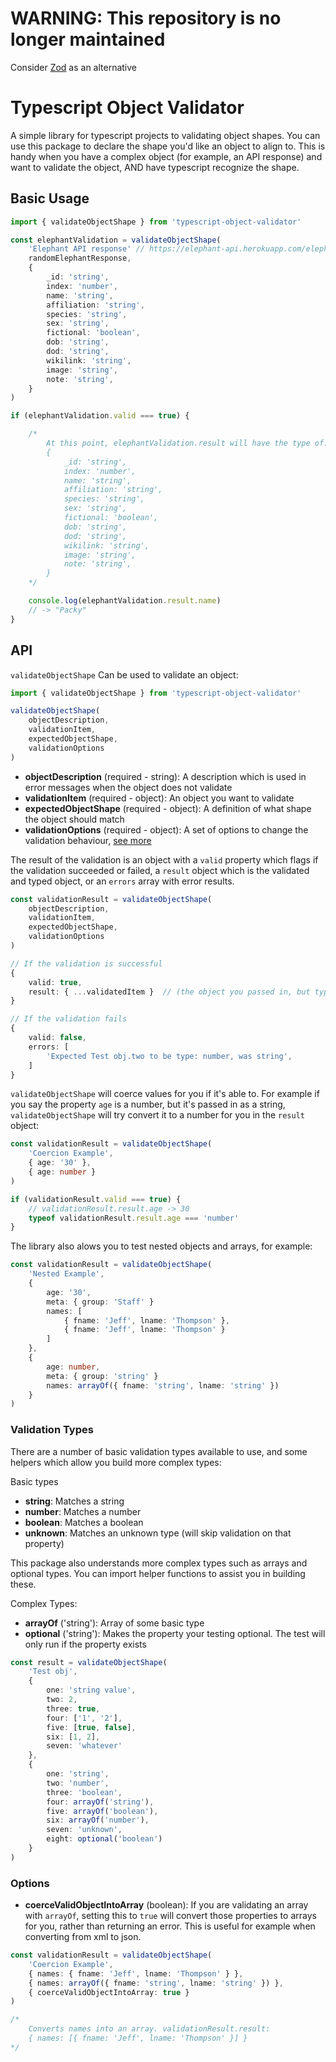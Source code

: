 # WARNING: This repository is no longer maintained

Consider [Zod](https://github.com/colinhacks/zod) as an alternative

# Typescript Object Validator

A simple library for typescript projects to validating object shapes. You can use this package to declare the shape you'd like an object to align to. This is handy when you have a complex object (for example, an API response) and want to validate the object, AND have typescript recognize the shape.

## Basic Usage

```typescript
import { validateObjectShape } from 'typescript-object-validator'

const elephantValidation = validateObjectShape(
    'Elephant API response' // https://elephant-api.herokuapp.com/elephants/random
    randomElephantResponse,
    {
        _id: 'string',
        index: 'number',
        name: 'string',
        affiliation: 'string',
        species: 'string',
        sex: 'string',
        fictional: 'boolean',
        dob: 'string',
        dod: 'string',
        wikilink: 'string',
        image: 'string',
        note: 'string',
    }
)

if (elephantValidation.valid === true) {

    /*
        At this point, elephantValidation.result will have the type of:
        {
            _id: 'string',
            index: 'number',
            name: 'string',
            affiliation: 'string',
            species: 'string',
            sex: 'string',
            fictional: 'boolean',
            dob: 'string',
            dod: 'string',
            wikilink: 'string',
            image: 'string',
            note: 'string',
        }
    */

    console.log(elephantValidation.result.name)
    // -> "Packy"
}

```

## API

`validateObjectShape` Can be used to validate an object:

```typescript
import { validateObjectShape } from 'typescript-object-validator'

validateObjectShape(
    objectDescription,
    validationItem,
    expectedObjectShape,
    validationOptions
)
```

-   **objectDescription** (required - string): A description which is used in error messages when the object does not validate
-   **validationItem** (required - object): An object you want to validate
-   **expectedObjectShape** (required - object): A definition of what shape the object should match
-   **validationOptions** (required - object): A set of options to change the validation behaviour, [see more](#Options)

The result of the validation is an object with a `valid` property which flags if the validation succeeded or failed, a `result` object which is the validated and typed object, or an `errors` array with error results.

```typescript
const validationResult = validateObjectShape(
    objectDescription,
    validationItem,
    expectedObjectShape,
    validationOptions
)

// If the validation is successful
{
    valid: true,
    result: { ...validatedItem }  // (the object you passed in, but typed!)
}

// If the validation fails
{
    valid: false,
    errors: [
        'Expected Test obj.two to be type: number, was string',
    ]
}
```

`validateObjectShape` will coerce values for you if it's able to. For example if you say the property `age` is a number, but it's passed in as a string, `validateObjectShape` will try convert it to a number for you in the `result` object:

```typescript
const validationResult = validateObjectShape(
    'Coercion Example',
    { age: '30' },
    { age: number }
)

if (validationResult.valid === true) {
    // validationResult.result.age -> 30
    typeof validationResult.result.age === 'number'
}
```

The library also alows you to test nested objects and arrays, for example:

```typescript
const validationResult = validateObjectShape(
    'Nested Example',
    {
        age: '30',
        meta: { group: 'Staff' }
        names: [
            { fname: 'Jeff', lname: 'Thompson' },
            { fname: 'Jeff', lname: 'Thompson' }
        ]
    },
    {
        age: number,
        meta: { group: 'string' }
        names: arrayOf({ fname: 'string', lname: 'string' })
    }
)
```

### Validation Types

There are a number of basic validation types available to use, and some helpers which allow you build more complex types:

Basic types

-   **string**: Matches a string
-   **number**: Matches a number
-   **boolean**: Matches a boolean
-   **unknown**: Matches an unknown type (will skip validation on that property)

This package also understands more complex types such as arrays and optional types. You can import helper functions to assist you in building these.

Complex Types:

-   **arrayOf** ('string'): Array of some basic type
-   **optional** ('string'): Makes the property your testing optional. The test will only run if the property exists

```typescript
const result = validateObjectShape(
    'Test obj',
    {
        one: 'string value',
        two: 2,
        three: true,
        four: ['1', '2'],
        five: [true, false],
        six: [1, 2],
        seven: 'whatever'
    },
    {
        one: 'string',
        two: 'number',
        three: 'boolean',
        four: arrayOf('string'),
        five: arrayOf('boolean'),
        six: arrayOf('number'),
        seven: 'unknown',
        eight: optional('boolean')
    }
)
```

### Options

-   **coerceValidObjectIntoArray** (boolean): If you are validating an array with `arrayOf`, setting this to `true` will convert those properties to arrays for you, rather than returning an error. This is useful for example when converting from xml to json.

```typescript
const validationResult = validateObjectShape(
    'Coercion Example',
    { names: { fname: 'Jeff', lname: 'Thompson' } },
    { names: arrayOf({ fname: 'string', lname: 'string' }) },
    { coerceValidObjectIntoArray: true }
)

/*
    Converts names into an array. validationResult.result:
    { names: [{ fname: 'Jeff', lname: 'Thompson' }] }
*/
```
